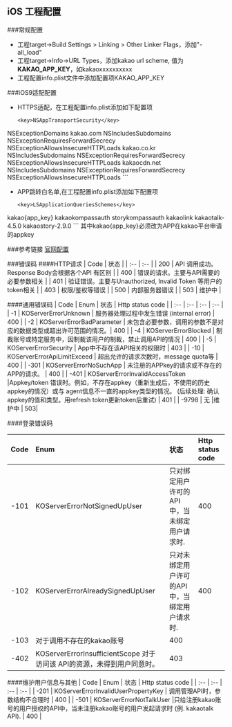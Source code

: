 ## iOS 工程配置


###常规配置

+ 工程target->Build Settings > Linking > Other Linker Flags，添加"-all_load" 
+ 工程target->Info->URL Types，添加kakao url scheme, 值为**KAKAO_APP_KEY**，如kakaoxxxxxxxxxx
+ 工程配置info.plist文件中添加配置项KAKAO_APP_KEY

###iOS9适配配置
+ HTTPS适配，在工程配置info.plist添加如下配置项
	```
	<key>NSAppTransportSecurity</key>
<dict>
    <key>NSExceptionDomains</key>
    <dict>
        <key>kakao.com</key>
        <dict>
            <key>NSIncludesSubdomains</key>
            <true/>
            <key>NSExceptionRequiresForwardSecrecy</key>
            <false/>
            <key>NSExceptionAllowsInsecureHTTPLoads</key>
            <true/>
        </dict>
        <key>kakao.co.kr</key>
        <dict>
            <key>NSIncludesSubdomains</key>
            <true/>
            <key>NSExceptionRequiresForwardSecrecy</key>
            <false/>
            <key>NSExceptionAllowsInsecureHTTPLoads</key>
            <true/>
        </dict>
        <key>kakaocdn.net</key>
        <dict>
            <key>NSIncludesSubdomains</key>
            <true/>
            <key>NSExceptionRequiresForwardSecrecy</key>
            <false/>
            <key>NSExceptionAllowsInsecureHTTPLoads</key>
            <true/>
        </dict>
    </dict>
</dict>
	```
	
+ APP跳转白名单,在工程配置info.plist添加如下配置项
	```
	<key>LSApplicationQueriesSchemes</key>
<array>
    <string>kakao{app_key}</string>
    <string>kakaokompassauth</string>
    <string>storykompassauth</string>
    <string>kakaolink</string>
    <string>kakaotalk-4.5.0</string>
    <string>kakaostory-2.9.0</string>
</array>
	```
	其中kakao{app_key}必须改为APP在kakao平台申请的appkey
	
	
###参考链接
[官网配置](https://gamecenter.kakao.com/docs/documents/281)
	
	
###错误码
####HTTP请求
| Code	| 状态 |
| :-- | :-- |
| 200 | API 调用成功。Response Body会根据各个API 有区别 |
| 400 | 错误的请求。主要与API需要的必要参数相关 |
| 401 |	验证错误。主要与Unauthorized, Invalid Token 等用户的token相关 |
| 403 |	权限/鉴权等错误 |
| 500 |	内部服务器错误 |
| 503 | 维护中 |

####通用错误码
| Code | Enum | 状态 |	Http status code |
| :-- | :-- | :-- | :-- |
| -1 | KOServerErrorUnknown | 服务器处理过程中发生错误 (internal error)	| 400 |
| -2 | KOServerErrorBadParameter | 未包含必要参数，调用的参数不是对应的数据类型或超出许可范围的情况。| 400 |
| -4 | KOServerErrorBlocked | 制裁账号或特定服务中，因制裁该用户的制裁，禁止调用API的情况	 | 400 |
| -5 | KOServerErrorSecurity	| App中不存在该API相关的权限时 | 403 |
| -10 | KOServerErrorApiLimitExceed | 超出允许的请求次数时，message quota等	| 400 |
| -301 |	KOServerErrorNoSuchApp	| 未注册的APPkey的请求或不存在的APP的请求。	| 400 |
| -401 | KOServerErrorInvalidAccessToken |Appkey/token 错误时。例如，不存在appkey（重新生成后，不使用的历史appkey的情况）或与 agent信息不一直的appkey类型的情况。 (后续处理: 确认appkey的值和类型。用refresh token更新token后重试) | 401 |
| -9798	| 无 |维护中	| 503|

####登录错误码
	
| Code	| Enum	| 状态	| Http status code |
| :-- | :-- | :-- | :-- |
| -101	| KOServerErrorNotSignedUpUser |	只对绑定用户许可的API中，当未绑定用户请求时.	| 400 |  
| -102 |  KOServerErrorAlreadySignedUpUser | 只对未绑定用户许可的API中，当绑定用户请求时.	| 400 |
| -103	| 对于调用不存在的kakao账号 |	400	|
| -402	| KOServerErrorInsufficientScope	对于访问该 API的资源，未得到用户同意时。	|  403  |

####维护用户信息与其他
| Code	| Enum	 | 状态	| Http status code |
| :-- | :-- | :-- | :-- |
| -201 | KOServerErrorInvalidUserPropertyKey | 调用管理API时，参数结构不合理时	| 400 |
| -501 | KOServerErrorNotTalkUser |只给注册kakao账号的用户授权的API中，当未注册kakao账号的用户发起请求时 (例. kakaotalk API).	| 400 |



